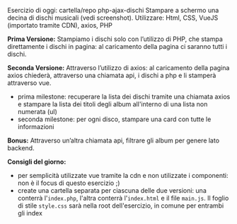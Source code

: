 Esercizio di oggi:
cartella/repo php-ajax-dischi
Stampare a schermo una decina di dischi musicali (vedi screenshot).
Utilizzare:
Html, CSS, VueJS (importato tramite CDN), axios, PHP

**Prima Versione:**
Stampiamo i dischi solo con l’utilizzo di PHP, che stampa direttamente i dischi in pagina: al caricamento della pagina ci saranno tutti i dischi.



**Seconda Versione:**
Attraverso l’utilizzo di axios: al caricamento della pagina axios chiederà, attraverso una chiamata api, i dischi a php e li stamperà attraverso vue.
 
 - prima milestone: recuperare la lista dei dischi tramite una chiamata axios e stampare la lista dei titoli degli album all'interno di una lista non numerata (ul)
 - seconda milestone: per ogni disco, stampare una card con tutte le informazioni
 
 **Bonus:**
 Attraverso un’altra chiamata api, filtrare gli album per genere lato backend.
 
 **Consigli del giorno:**
 
 - per semplicità utilizzate vue tramite la cdn e non utilizzate i componenti: non è il focus di questo esercizio ;)
 - create una cartella separata per ciascuna delle due versioni: una conterrà l'`index.php`, l'altra conterrà l'`index.html` e il file `main.js`. Il foglio di stile `style.css` sarà nella root dell'esercizio, in comune per entrambi gli index
